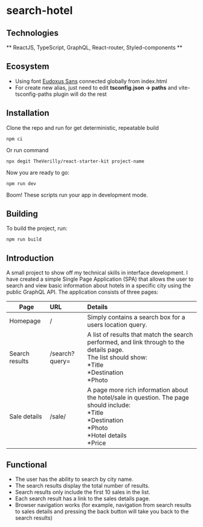 # search-hotel

## Technologies
** ReactJS, TypeScript, GraphQL, React-router, Styled-components **


## Ecosystem
* Using font [Eudoxus Sans](https://stijndv.com/goodies/eudoxus-sans/) connected globally from index.html
* For create new alias, just need to edit **tsconfig.json -> paths** and vite-tsconfig-paths plugin will do the rest


## Installation

Clone the repo and run for get deterministic, repeatable build

````
npm ci
````

Or run command

````
npx degit TheVerilly/react-starter-kit project-name
````

Now you are ready to go:

````
npm run dev
````

Boom! These scripts run your app in development mode.

## Building

To build the project, run:
````
npm run build
````

## Introduction
A small project to show off my technical skills in interface development.
I have created a simple Single Page Application (SPA) that allows the user to search and view basic information about hotels in a specific city using the public GraphQL API.
The application consists of three pages:


| Page           | URL                         | Details                                                                                                                                                           |
|----------------|:----------------------------|:------------------------------------------------------------------------------------------------------------------------------------------------------------------|
| Homepage       | /                           | Simply contains a search box for a users location query.                                                                                                          |
| Search results | /search?query=<search term> | A list of results that match the search performed, and link through to the details page. <br/>The list should show: <br/>*Title <br/>*Destination <br/>*Photo     |
| Sale details   | /sale/<ID>                  | A page more rich information about the hotel/sale in question. The page should include: <br/>*Title <br/>*Destination <br/>*Photo <br/>*Hotel details <br/>*Price |


## Functional
*  The user has the ability to search by city name.
*  The search results display the total number of results.
*  Search results only include the first 10 sales in the list.
*  Each search result has a link to the sales details page.
*  Browser navigation works (for example, navigation from search results to sales details and
pressing the back button will take you back to the search results)




